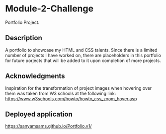 # Module-2-Challenge
Portfolio Project.

## Description
A portfolio to showcase my HTML and CSS talents. Since there is a limited number of projects I have worked on, there are placeholders in this portfolio for future porjects that will be added to it upon completion of more projects. 

## Acknowledgments
Inspiration for the transformation of project images when hovering over them was taken from W3 schools at the following link: https://www.w3schools.com/howto/howto_css_zoom_hover.asp

## Deployed application
https://sanyamsams.github.io/Portfolio.v1/
